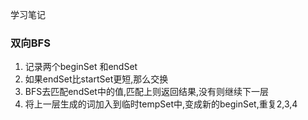 学习笔记

### 双向BFS
1. 记录两个beginSet 和endSet
2. 如果endSet比startSet更短,那么交换
3. BFS去匹配endSet中的值,匹配上则返回结果,没有则继续下一层
4. 将上一层生成的词加入到临时tempSet中,变成新的beginSet,重复2,3,4